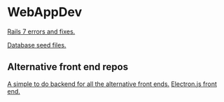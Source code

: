 <!-- https://drb80.github.io/WebAppDev/ -->
# WebAppDev
[Rails 7 errors and fixes.](https://drb80.github.io/WebAppDev/Errors)

[Database seed files.](https://drb80.github.io/WebAppDev/SeedFiles)

## Alternative front end repos
[A simple to do backend for all the alternative front ends.](https://github.com/drb80/api.git)
[Electron.js front end.](https://github.com/drb80/Electron.git)

